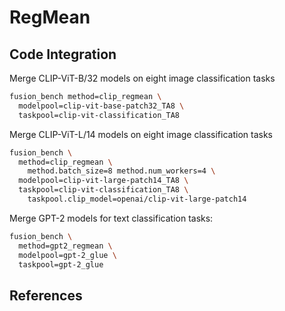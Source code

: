 # RegMean

## Code Integration

Merge CLIP-ViT-B/32 models on eight image classification tasks

```bash
fusion_bench method=clip_regmean \
  modelpool=clip-vit-base-patch32_TA8 \
  taskpool=clip-vit-classification_TA8
```

Merge CLIP-ViT-L/14 models on eight image classification tasks

```bash
fusion_bench \
  method=clip_regmean \
    method.batch_size=8 method.num_workers=4 \
  modelpool=clip-vit-large-patch14_TA8 \
  taskpool=clip-vit-classification_TA8 \
    taskpool.clip_model=openai/clip-vit-large-patch14
```

Merge GPT-2 models for text classification tasks:

```bash
fusion_bench \
  method=gpt2_regmean \
  modelpool=gpt-2_glue \
  taskpool=gpt-2_glue
```

## References

[^1]: Xisen Jin, et al. "Dataless Knowledge Fusion by Merging Weights of Language Models". http://arxiv.org/abs/2212.09849

